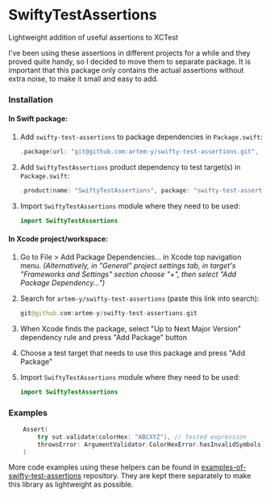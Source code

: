 # SwiftyTestAssertions
Lightweight addition of useful assertions to XCTest  

I've been using these assertions in different projects for a while and they proved quite handy, so I decided to move them to separate package. It is important that this package only contains the actual assertions without extra noise, to make it small and easy to add.

### Installation
#### In Swift package:
1. Add `swifty-test-assertions` to package dependencies in `Package.swift`:
   
   ```swift
   .package(url: "git@github.com:artem-y/swifty-test-assertions.git", from: "0.1.0"),
   ```
2. Add `SwiftyTestAssertions` product dependency to test target(s) in `Package.swift`:
   ```swift
   .product(name: "SwiftyTestAssertions", package: "swifty-test-assertions"),
   ```
3. Import `SwiftyTestAssertions` module where they need to be used:
   ```swift
   import SwiftyTestAssertions
   ```
#### In Xcode project/workspace:
1. Go to File > Add Package Dependencies... in Xcode top navigation menu. _(Alternatively, in "General" project settings tab, in target's "Frameworks and Settings" section choose "+", then select "Add Package Dependency...")_
2. Search for `artem-y/swifty-test-assertions` (paste this link into search):

    ```swift
    git@github.com:artem-y/swifty-test-assertions.git
    ```
3. When Xcode finds the package, select "Up to Next Major Version" dependency rule and press "Add Package" button
4. Choose a test target that needs to use this package and press "Add Package"
5. Import `SwiftyTestAssertions` module where they need to be used:
   ```swift
   import SwiftyTestAssertions
   ```
### Examples
```swift
    Assert(
        try sut.validate(colorHex: "ABCXYZ"), // tested expression
        throwsError: ArgumentValidator.ColorHexError.hasInvalidSymbols // check if this exact error is thrown
    )
```
More code examples using these helpers can be found in [examples-of-swifty-test-assertions](https://github.com/artem-y/examples-of-swifty-test-assertions) repository. They are kept there separately to make this library as lightweight as possible.
